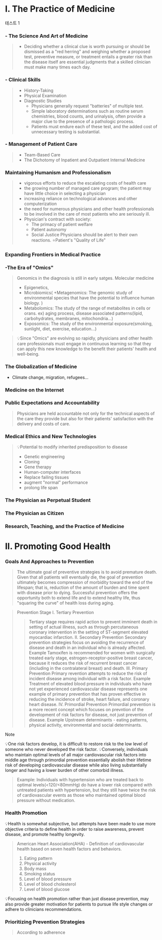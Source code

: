 # I. The Practice of Medicine
테스트 1
### - The Science And Art of Medicine
> - Deciding whether a clinical clue is worth pursuing or should be dismissed as a "red herring" and weighing whether a proposed test, preventive measure, or treatment entails a greater risk than the disease itself are essential judgments that a skilled clinician must make many times each day. 
### - Clinical Skills
> - History-Taking
> - Physical Examination
> - Diagnostic Studies
> 	- Physicians generally request "batteries" of multiple test. 
> 	- Simple laboratory determinations such as routine serum chemistries, blood counts, and urinalysis, often provide a major clue to the presence of a pathologic process. 
> 	- Patients must endure each of these test, and the added cost of unnecessary testing is substantial. 

### - Management of Patient Care
> - Team-Based Care
> - The Dichotomy of Inpatient and Outpatient Internal Medicine

### Maintaining Humanism and Professionalism
> - vigorous efforts to reduce the escalating costs of health care
> - the growing number of managed care program; the patient may have little choice in selecting a physician 
> - increasing reliance on technological advances and other computerization
> - the need for numerous physicians and other health professionals to be involved in the care of most patients who are seriously ill. 
> - Physician's contract with society:
> 	- The primacy of patient welfare
> 	- Patient autonomy
> 	- Social Justice
> Physicians should be alert to their own reactions.
> ⭐Patient's "Quality of Life"

### Expanding Frontiers in Medical Practice
### -The Era of "Omics"
> Genomics in the diagnosis is still in early satges.
> Molecular medicine
> 	- Epigenetics, 
> 	- Microbiomics( +Metagenomics: The genomic study of environmental species that have the potential to influence human biology. )
> 	- Metabolomics: The study of the range of metabolites in cells or orans. ex) aging process, disease associated patterns(lipid, carbohydrates, membranes, mitochondria…)
> 	- Exposomics: The study of the environmental exposure(smoking, sunlight, diet, exercise, education…)

> 💡Since "Omics" are evolving so rapidly, physicians and other health care professionals must engage in continuous learning so that they can apply this new knowledge to the benefit their patients' health and well-being.

### The Globalization of Medicine
- Climate change, migration, refugees…

### Medicine on the Internet

### Public Expectations and Accountability
> Physicians are held accountable not only for the technical aspects of the care they provide but also for their patients' satisfaction with the delivery and costs of care. 

### Medical Ethics and New Technologies
>💡Potential to modify inherited predisposition to disease
> - Genetic engineering
> - Cloning
> - Gene therapy
> - Human-computer interfaces
> - Replace failing tissues
> - augment "normal" performance
> - prolong life span

### The Physician as Perpetual Student

###  The Physician as Citizen

### Research, Teaching, and the Practice of Medicine

# II. Promoting Good Health
### Goals And Approaches to Prevention
> The ultimate goal of preventive strategies is to avoid premature death. Given that all patients will eventually die, the goal of prevention ultimately becomes compression of morbidity toward the end of the lifespan; that is, reduction of the amount of burden and time spent with disease prior to dying. Successful prevention offers the opportunity both to extend life and to extend healthy life, thus "squaring the curve" of health loss during aging.

> Prevention Stage
> I. Tertiary Prevention
>> Tertiary stage requires rapid action to prevent imminent death in setting of actual illness, such as through percutaneous coronary intervention in the setting of ST-segment elevated myocardiac infarction. 
> II. Secondary Prevention 
>> Secondary prevention strategies focus on avoiding the recurrence of disease and death in an individual who is already affected. 
>> Example
>> Tamoxifen is recommended for women with surgically treated early stage, estrogen-receptor-positive breast cancer, because it reduces the risk of recurrent breast cancer (including in the contralateral breast) and death. 
>III. Primary Prevention
>>Primary revention attempts to reduce the risk of incident disease among individual with a risk factor. 
>> Example
>> Treatment of elevated blood pressure in individuals who have not yet experienced cardiovascular disease represents one example of primary prevention that has proven effective in reducing the incidence of stroke, heart failure, and coronary heart disease. 
>IV. Primordial Prevention
>> Primordial prevention is a more recent concept which focuses on prevntion of the development of risk factors for disease, not just prevention of disease. 
>> Example
>> Upstream determinants - eating patterns, physical activity, environmental and social determinants. 

> [!NOTE]
> 💡One risk factors develop, it is difficult to restore risk to the low level of someone who never developed the risk factor. 
> 💡Conversely, individuals who maintain optimal levels of all major cardiovascular risk factors into middle age through primordial prevention essentially abolish their lifetime risk of developing cardiovascular disease while also living substantially longer and having a lower burden of other comorbid illness. 

> Example: Individuals with hypertension who are treated back to optimal levels(<120/<80mmHg) do have a lower risk compared with untreated patients with hypertension, but they still have twice the risk of cardiovascular events as those who maintained optimal blood pressure without medication. 

### Health Promotion
💡Health is somewhat subjective, but attempts have been made to use more objective criteria to define health in order to raise awareness, prevent disease, and promote healthy longevity. 
> American Heart Association(AHA) - Definition of cardiovascular health based on seven health factors and behaviors. 
> 1. Eating pattern
> 2. Physical activity
> 3. Body mass
> 4. Smoking status
> 5. Level of blood pressure
> 6. Level of blood cholesterol
> 7. Level of blood glucose

💡Focusing on health promotion rather than just disease prevention, may also provide greater motivation for patients to pursue life style changes or adhere to clinicians recommendations. 

### Prioritizing Prevention Strategies
> According to adherence 
